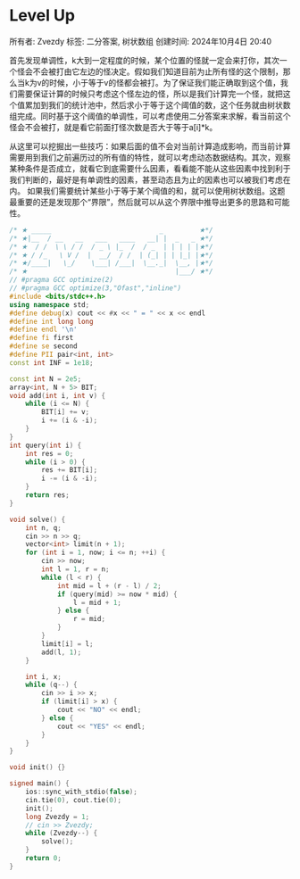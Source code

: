 # Level Up

所有者: Zvezdy
标签: 二分答案, 树状数组
创建时间: 2024年10月4日 20:40

首先发现单调性，k大到一定程度的时候，某个位置的怪就一定会来打你，其次一个怪会不会被打由它左边的怪决定。假如我们知道目前为止所有怪的这个限制，那么当k为v的时候，小于等于v的怪都会被打。为了保证我们能正确取到这个值，我们需要保证计算的时候只考虑这个怪左边的怪，所以是我们计算完一个怪，就把这个值累加到我们的统计池中，然后求小于等于这个阈值的数，这个任务就由树状数组完成。同时基于这个阈值的单调性，可以考虑使用二分答案来求解，看当前这个怪会不会被打，就是看它前面打怪次数是否大于等于a[i]*k。

从这里可以挖掘出一些技巧：如果后面的值不会对当前计算造成影响，而当前计算需要用到我们之前遍历过的所有值的特性，就可以考虑动态数据结构。其次，观察某种条件是否成立，就看它到底需要什么因素，看看能不能从这些因素中找到利于我们判断的，最好是有单调性的因素，甚至动态且为止的因素也可以被我们考虑在内。 如果我们需要统计某些小于等于某个阈值的和，就可以使用树状数组。这题最重要的还是发现那个“界限”，然后就可以从这个界限中推导出更多的思路和可能性。

```cpp
/* ★ _____                           _         ★*/
/* ★|__  / __   __   ___   ____   __| |  _   _ ★*/
/* ★  / /  \ \ / /  / _ \ |_  /  / _  | | | | |★*/
/* ★ / /_   \ V /  |  __/  / /  | (_| | | |_| |★*/
/* ★/____|   \_/    \___| /___|  \__._|  \__, |★*/
/* ★                                     |___/ ★*/
// #pragma GCC optimize(2)
// #pragma GCC optimize(3,"Ofast","inline")
#include <bits/stdc++.h>
using namespace std;
#define debug(x) cout << #x << " = " << x << endl
#define int long long
#define endl '\n'
#define fi first
#define se second
#define PII pair<int, int>
const int INF = 1e18;

const int N = 2e5;
array<int, N + 5> BIT;
void add(int i, int v) {
    while (i <= N) {
        BIT[i] += v;
        i += (i & -i);
    }
}
int query(int i) {
    int res = 0;
    while (i > 0) {
        res += BIT[i];
        i -= (i & -i);
    }
    return res;
}

void solve() {
    int n, q;
    cin >> n >> q;
    vector<int> limit(n + 1);
    for (int i = 1, now; i <= n; ++i) {
        cin >> now;
        int l = 1, r = n;
        while (l < r) {
            int mid = l + (r - l) / 2;
            if (query(mid) >= now * mid) {
                l = mid + 1;
            } else {
                r = mid;
            }
        }
        limit[i] = l;
        add(l, 1);
    }

    int i, x;
    while (q--) {
        cin >> i >> x;
        if (limit[i] > x) {
            cout << "NO" << endl;
        } else {
            cout << "YES" << endl;
        }
    }
}

void init() {}

signed main() {
    ios::sync_with_stdio(false);
    cin.tie(0), cout.tie(0);
    init();
    long Zvezdy = 1;
    // cin >> Zvezdy;
    while (Zvezdy--) {
        solve();
    }
    return 0;
}
```